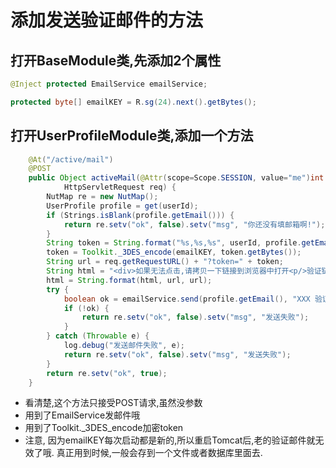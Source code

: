 # 添加发送验证邮件的方法

## 打开BaseModule类,先添加2个属性

```java
@Inject protected EmailService emailService;

protected byte[] emailKEY = R.sg(24).next().getBytes();
```

## 打开UserProfileModule类,添加一个方法

```java
	@At("/active/mail")
	@POST
	public Object activeMail(@Attr(scope=Scope.SESSION, value="me")int userId,
			HttpServletRequest req) {
		NutMap re = new NutMap();
		UserProfile profile = get(userId);
		if (Strings.isBlank(profile.getEmail())) {
			return re.setv("ok", false).setv("msg", "你还没有填邮箱啊!");
		}
		String token = String.format("%s,%s,%s", userId, profile.getEmail(), System.currentTimeMillis());
		token = Toolkit._3DES_encode(emailKEY, token.getBytes());
		String url = req.getRequestURL() + "?token=" + token;
		String html = "<div>如果无法点击,请拷贝一下链接到浏览器中打开<p/>验证链接 %s</div>";
		html = String.format(html, url, url);
		try {
			boolean ok = emailService.send(profile.getEmail(), "XXX 验证邮件 by Nutzbook", html);
			if (!ok) {
				return re.setv("ok", false).setv("msg", "发送失败");
			}
		} catch (Throwable e) {
			log.debug("发送邮件失败", e);
			return re.setv("ok", false).setv("msg", "发送失败");
		}
		return re.setv("ok", true);
	}
```

* 看清楚,这个方法只接受POST请求,虽然没参数
* 用到了EmailService发邮件哦
* 用到了Toolkit._3DES_encode加密token
* 注意, 因为emailKEY每次启动都是新的,所以重启Tomcat后,老的验证邮件就无效了哦. 真正用到时候,一般会存到一个文件或者数据库里面去.